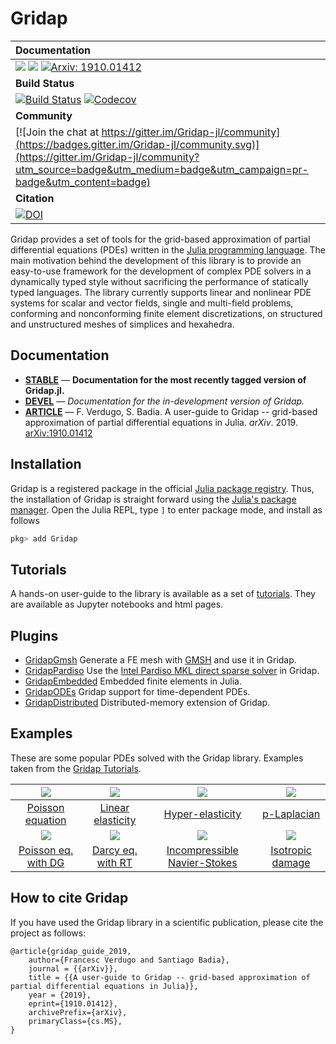 # Gridap

| **Documentation** |
|:------------ |
| [![](https://img.shields.io/badge/docs-stable-blue.svg)](https://gridap.github.io/Gridap.jl/stable) [![](https://img.shields.io/badge/docs-dev-blue.svg)](https://gridap.github.io/Gridap.jl/dev) [![Arxiv: 1910.01412](https://img.shields.io/badge/cs.MS-arXiv%3A1910.01412-B31B1B.svg)](https://arxiv.org/abs/1910.01412) |
|**Build Status** |
| [![Build Status](https://travis-ci.com/gridap/Gridap.jl.svg?branch=master)](https://travis-ci.com/gridap/Gridap.jl) [![Codecov](https://codecov.io/gh/gridap/Gridap.jl/branch/master/graph/badge.svg)](https://codecov.io/gh/gridap/Gridap.jl) |
| **Community** |
| [![Join the chat at https://gitter.im/Gridap-jl/community](https://badges.gitter.im/Gridap-jl/community.svg)](https://gitter.im/Gridap-jl/community?utm_source=badge&utm_medium=badge&utm_campaign=pr-badge&utm_content=badge) |
| **Citation** |
| [![DOI](https://zenodo.org/badge/DOI/10.5281/zenodo.3934468.svg)](https://doi.org/10.5281/zenodo.3934468) |



Gridap provides a set of tools for the grid-based approximation of partial differential equations (PDEs) written in the
[Julia programming language](https://julialang.org/). The main motivation behind the development of this library is to provide an easy-to-use framework for the development of complex PDE solvers in a dynamically typed style without sacrificing the performance of statically typed languages. The library currently supports linear and nonlinear PDE systems for scalar and vector fields, single and multi-field problems, conforming and nonconforming finite element discretizations, on structured and unstructured meshes of simplices and hexahedra.

## Documentation

- [**STABLE**](https://gridap.github.io/Gridap.jl/stable) &mdash; **Documentation for the most recently tagged version of Gridap.jl.**
- [**DEVEL**](https://gridap.github.io/Gridap.jl/dev) &mdash; *Documentation for the in-development version of Gridap.*
- [**ARTICLE**](https://arxiv.org/abs/1910.01412) &mdash; F. Verdugo, S. Badia. A user-guide to Gridap -- grid-based approximation of partial differential equations in Julia. *arXiv*. 2019. [arXiv:1910.01412](https://arxiv.org/abs/1910.01412)

## Installation

Gridap is a registered package in the official [Julia package registry](https://github.com/JuliaRegistries/General).  Thus, the installation of Gridap is straight forward using the [Julia's package manager](https://julialang.github.io/Pkg.jl/v1/). Open the Julia REPL, type `]` to enter package mode, and install as follows
```julia
pkg> add Gridap
```

## Tutorials

A hands-on user-guide to the library is available as a set of [tutorials](https://github.com/gridap/Tutorials). They are available as Jupyter notebooks and html pages.

## Plugins

- [GridapGmsh](https://github.com/gridap/GridapGmsh.jl) Generate a FE mesh with [GMSH](www.gmsh.info) and use it in Gridap.
- [GridapPardiso](https://github.com/gridap/GridapPardiso.jl) Use the [Intel Pardiso MKL direct sparse solver](https://software.intel.com/en-us/mkl-developer-reference-fortran-intel-mkl-pardiso-parallel-direct-sparse-solver-interface) in Gridap.
- [GridapEmbedded](https://github.com/gridap/GridapEmbedded.jl) Embedded finite elements in Julia.
- [GridapODEs](https://github.com/gridap/GridapODEs.jl) Gridap support for time-dependent PDEs.
- [GridapDistributed](https://github.com/gridap/GridapDistributed.jl) Distributed-memory extension of Gridap.

## Examples

These are some popular PDEs solved with the Gridap library. Examples taken from the [Gridap Tutorials](https://github.com/gridap/Tutorials).

| ![](https://gridap.github.io/Tutorials/dev/assets/poisson/fig_uh.png)   |  ![](https://gridap.github.io/Tutorials/dev/assets/elasticity/disp_ux_40.png) | ![](https://gridap.github.io/Tutorials/dev/assets/hyperelasticity/neo_hook_3d.png)  | ![](https://gridap.github.io/Tutorials/dev/assets/p_laplacian/sol-plap.png)  |
|:-------------:|:-------------:|:-----:|:----:|
| [Poisson equation](https://gridap.github.io/Tutorials/dev/pages/t001_poisson/) |  [Linear elasticity](https://gridap.github.io/Tutorials/dev/pages/t003_elasticity/) |  [Hyper-elasticity](https://gridap.github.io/Tutorials/dev/pages/t005_hyperelasticity/)  | [p-Laplacian](https://gridap.github.io/Tutorials/dev/pages/t004_p_laplacian/)   |
| ![](https://gridap.github.io/Tutorials/dev/assets/dg_discretization/jump_u.png) | ![](https://gridap.github.io/Tutorials/dev/assets/darcy/darcy_results.png) |![](https://gridap.github.io/Tutorials/dev/assets/inc_navier_stokes/ins_solution.png) | ![](https://gridap.github.io/Tutorials/dev/assets/isotropic_damage/damage_end.png) |
| [Poisson eq. with DG](https://gridap.github.io/Tutorials/dev/pages/t006_dg_discretization/)  |  [Darcy eq. with RT](https://gridap.github.io/Tutorials/dev/pages/t007_darcy/)  |  [Incompressible Navier-Stokes](https://gridap.github.io/Tutorials/dev/pages/t008_inc_navier_stokes/)  | [Isotropic damage](https://gridap.github.io/Tutorials/dev/pages/t010_isotropic_damage/)  |


## How to cite Gridap

If you have used the Gridap library in a scientific publication, please cite the project as follows:

```
@article{gridap_guide_2019,
    author={Francesc Verdugo and Santiago Badia},
    journal = {{arXiv}},
    title = {{A user-guide to Gridap -- grid-based approximation of partial differential equations in Julia}},
    year = {2019},
    eprint={1910.01412},
    archivePrefix={arXiv},
    primaryClass={cs.MS},
}
```


